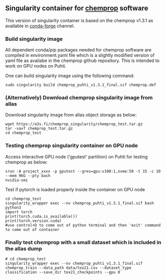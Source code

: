 ## Singularity container for [chemprop](https://github.com/chemprop/chemprop.git)  software
This version of singularity container is based on the chemprop v1.3.1 as available in [conda-forge](https://anaconda.org/conda-forge/chemprop/) channel.

### Build singularity image

All dependent conda/pip packages needed for chemprop software are  compiled in environment.yaml file which is a slightly modified version of yaml file as availabe in the chemprop github repository. This is intended to work on GPU nodes on Puhti.

One can build singularity image using the following command:

```
sudo singularity build chemprop_puhti_v1.3.1_final.sif chemprop.def

```
### (Alternatively) Download chemprop singularity image from allas
Download singularity image from allas object storage as below:
```
wget https://a3s.fi/chemprop_singularity/chemprop_test.tar.gz
tar -xavf chemprop_test.tar.gz 
cd chemprop_test
```

### Testing chemprop singularity container on GPU node

Access interactive GPU node ('gputest' partition) on Puhti for testing chemprop as below:

```
srun -A project_xxxx -p gputest --gres=gpu:v100:1,nvme:50 -t 15 -c 10 --mem 96G --pty bash
nvidia-smi
```

Test if pytorch is loaded properly inside the container on GPU node

```
cd chemprop_test
singularity_wrapper exec --nv chemprop_puhti_v1.3.1_final.sif bash
python3
import torch
print(torch.cuda.is_available())
print(torch.version.cuda)
#use control+D to come out of python terminal and then 'exit' command to come out of container

```

### Finally test chemprop with a small dataset which is included in the allas dump

```
# cd chemprop_test
singularity_wrapper exec --nv chemprop_puhti_v1.3.1_final.sif chemprop_train --data_path data/tox21.csv --dataset_type classification --save_dir tox21_checkpoints --gpu 0
```
